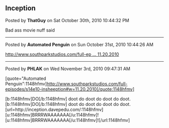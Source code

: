 ## Inception
Posted by **ThatGuy** on Sat October 30th, 2010 10:44:32 PM

Bad ass movie nuff said

--------------------------------------------------------------------------------

Posted by **Automated Penguin** on Sun October 31st, 2010 10:44:26 AM

<!-- m --><a class="postlink" href="http://www.southparkstudios.com/full-episodes/s14e10-insheeption#w=11.20.2010">http://www.southparkstudios.com/full-ep ... 11.20.2010</a><!-- m -->

--------------------------------------------------------------------------------

Posted by **PHLAK** on Wed November 3rd, 2010 09:47:31 AM

[quote=&quot;Automated Penguin&quot;:1148hfmv]http://www.southparkstudios.com/full-episodes/s14e10-insheeption#w=11.20.2010[/quote:1148hfmv]

[b:1148hfmv]DO[/b:1148hfmv] doot do doot do doot do doot. [b:1148hfmv]DO[/b:1148hfmv] doot do doot do doot do doot.  [url=http&#58;//inception&#46;davepedu&#46;com/:1148hfmv][u:1148hfmv]BRRRWAAAAAAA[/u:1148hfmv]! [u:1148hfmv]BRRRWAAAAAAA[/u:1148hfmv]![/url:1148hfmv]
